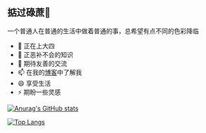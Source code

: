 ## 掂过碌蔗👋

一个普通人在普通的生活中做着普通的事，总希望有点不同的色彩降临

- 🔭 正在上大四
- 🤔 正恶补不会的知识
- 💬 期待友善的交流
- 📫 在我的[博客](http://150.158.179.219/index.php/blogs/)中了解我
- 😄 享受生活
- ⚡ 期盼一些灵感

[![Anurag's GitHub stats](https://github-readme-stats.vercel.app/api?username=oscarab&show_icons=true&count_private=true)](https://github.com/anuraghazra/github-readme-stats)

[![Top Langs](https://github-readme-stats.vercel.app/api/top-langs/?username=oscarab)](https://github.com/anuraghazra/github-readme-stats)
